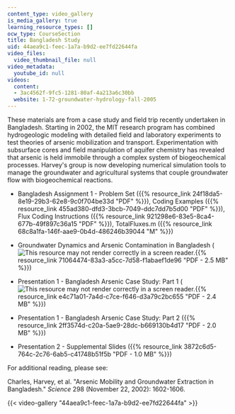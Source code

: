 ```yaml
---
content_type: video_gallery
is_media_gallery: true
learning_resource_types: []
ocw_type: CourseSection
title: Bangladesh Study
uid: 44aea9c1-feec-1a7a-b9d2-ee7fd22644fa
video_files:
  video_thumbnail_file: null
video_metadata:
  youtube_id: null
videos:
  content:
  - 3ac4562f-9fc5-1281-80af-4a213a6c30bb
  website: 1-72-groundwater-hydrology-fall-2005
---
```


These materials are from a case study and field trip recently undertaken in Bangladesh. Starting in 2002, the MIT research program has combined hydrogeologic modeling with detailed field and laboratory experiments to test theories of arsenic mobilization and transport. Experimentation with subsurface cores and field manipulation of aquifer chemistry has revealed that arsenic is held immobile through a complex system of biogeochemical processes. Harvey's group is now developing numerical simulation tools to manage the groundwater and agricultural systems that couple groundwater flow with biogeochemical reactions.

*   Bangladesh Assignment 1 - Problem Set ({{% resource_link 24f18da5-8e19-29b3-62e8-9c0f704be33d "PDF" %}}), Coding Examples ({{% resource_link 455ad380-dfd3-3bcb-7049-ddc7dd7b5d00 "PDF" %}}), Flux Coding Instructions ({{% resource_link 921298e6-83e5-8ca4-677b-49f897c36a15 "PDF" %}}), TotalFluxes.m ({{% resource_link 68c8a1fa-146f-aae9-0b4d-486246b39044 "M" %}})
    
*   Groundwater Dynamics and Arsenic Contamination in Bangladesh (![This resource may not render correctly in a screen reader.](/images/inacessible.gif){{% resource_link 71064474-83a3-a5cc-7d58-f1abaef1de96 "PDF - 2.5 MB" %}})
    
*   Presentation 1 - Bangladesh Arsenic Case Study: Part 1 (![This resource may not render correctly in a screen reader.](/images/inacessible.gif){{% resource_link e4c71a01-7a4d-c7ce-f646-d3a79c2bc655 "PDF - 2.4 MB" %}})
    
*   Presentation 1 - Bangladesh Arsenic Case Study: Part 2 ({{% resource_link 2ff3574d-c20a-5ae9-28dc-b669130b4d17 "PDF - 2.0 MB" %}})
    
*   Presentation 2 - Supplemental Slides ({{% resource_link 3872c6d5-764c-2c76-6ab5-c41748b51f5b "PDF - 1.0 MB" %}})
    

For additional reading, please see:

Charles, Harvey, et al. "Arsenic Mobility and Groundwater Extraction in Bangladesh." _Science_ 298 (November 22, 2002): 1602-1606.

{{< video-gallery "44aea9c1-feec-1a7a-b9d2-ee7fd22644fa" >}}

